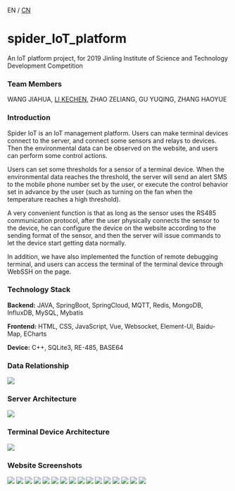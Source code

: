 EN / [CN](./README_CN.md)

# spider_IoT_platform
An IoT platform project, for 2019 Jinling Institute of Science and Technology Development Competition

### Team Members ###
WANG JIAHUA, [LI KECHEN](https://github.com/dxlkc), ZHAO ZELIANG, GU YUQING, ZHANG HAOYUE

### Introduction ###
Spider IoT is an IoT management platform. Users can make terminal devices connect to the server, and connect some sensors and relays to devices. Then the environmental data can be observed on the website, and users can perform some control actions.


Users can set some thresholds for a sensor of a terminal device. When the environmental data reaches the threshold, the server will send an alert SMS to the mobile phone number set by the user, or execute the control behavior set in advance by the user (such as turning on the fan when the temperature reaches a high threshold).


A very convenient function is that as long as the sensor uses the RS485 communication protocol, after the user physically connects the sensor to the device, he can configure the device on the website according to the sending format of the sensor, and then the server will issue commands to let the device start getting data normally.


In addition, we have also implemented the function of remote debugging terminal, and users can access the terminal of the terminal device through WebSSH on the page.

### Technology Stack ###
**Backend:** JAVA, SpringBoot, SpringCloud, MQTT, Redis, MongoDB, InfluxDB, MySQL, Mybatis 

**Frontend:** HTML, CSS, JavaScript, Vue, Websocket, Element-UI, Baidu-Map, ECharts

**Device:** C++, SQLite3, RE-485, BASE64

### Data Relationship ###
![ ](./Assets/data%20relationship.png)
### Server Architecture ###
![ ](./Assets/server%20architecture.png)
### Terminal Device Architecture ###
![ ](./Assets/terminal%20device%20architecture.png)


### Website Screenshots ###
![ ](./Assets/website_screenshots/1.png)
![ ](./Assets/website_screenshots/2.png)
![ ](./Assets/website_screenshots/3.png)
![ ](./Assets/website_screenshots/4.png)
![ ](./Assets/website_screenshots/5.png)
![ ](./Assets/website_screenshots/6.png)
![ ](./Assets/website_screenshots/7.png)
![ ](./Assets/website_screenshots/8.png)
![ ](./Assets/website_screenshots/9.png)
![ ](./Assets/website_screenshots/12.png)
![ ](./Assets/website_screenshots/13.png)
![ ](./Assets/website_screenshots/14.png)
![ ](./Assets/website_screenshots/15.png)
![ ](./Assets/website_screenshots/16.png)
![ ](./Assets/website_screenshots/17.png)
![ ](./Assets/website_screenshots/18.png)
